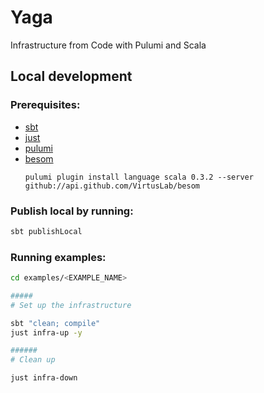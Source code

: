 # Yaga

Infrastructure from Code with Pulumi and Scala

## Local development

### Prerequisites:
  - [sbt](https://www.scala-sbt.org/)
  - [just](https://github.com/casey/just)
  - [pulumi](https://www.pulumi.com/docs/iac/download-install/)
  - [besom](https://virtuslab.github.io/besom/docs/getting_started/)
    ```shell
    pulumi plugin install language scala 0.3.2 --server github://api.github.com/VirtusLab/besom
    ```

### Publish local by running:
```bash
sbt publishLocal
```

### Running examples:
```bash
cd examples/<EXAMPLE_NAME>

#####
# Set up the infrastructure

sbt "clean; compile"
just infra-up -y

######
# Clean up

just infra-down
```